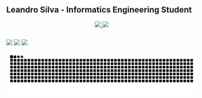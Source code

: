 ## Leandro Silva - Informatics Engineering Student

<div align="center">
  <a href="https://github.com/leand12">
  <img height="180em" src="https://github-readme-stats.vercel.app/api?username=leand12&show_icons=true&theme=react&include_all_commits=true&count_private=true"/>
  <img height="180em" src="https://github-readme-stats.vercel.app/api/top-langs/?username=leand12&layout=compact&langs_count=7&theme=react"/>
</div>
  
  ##
 
<div> 
  <a href="https://www.instagram.com/_leandrosilva12/" target="_blank"><img src="https://img.shields.io/badge/-Instagram-%23E4405F?style=for-the-badge&logo=instagram&logoColor=white" target="_blank"></a>
  <a href = "mailto:leandro.silva12.199@gmail.com"><img src="https://img.shields.io/badge/-Gmail-%23333?style=for-the-badge&logo=gmail&logoColor=white" target="_blank"></a>
  <a href="https://www.linkedin.com/in/leandrosilva12/" target="_blank"><img src="https://img.shields.io/badge/-LinkedIn-%230077B5?style=for-the-badge&logo=linkedin&logoColor=white" target="_blank"></a> 
 
  ![Snake animation](https://github.com/leand12/leand12/blob/output/github-snake-dark.svg)
 
</div>
